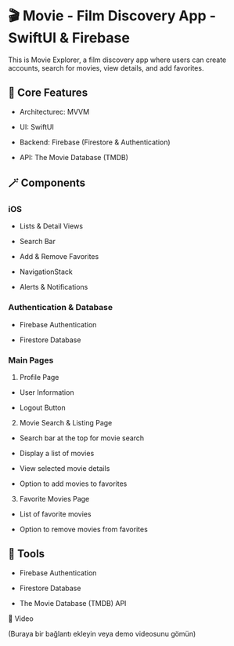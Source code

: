 # 🎬 Movie - Film Discovery App - SwiftUI & Firebase

This is Movie Explorer, a film discovery app where users can create accounts, search for movies, view details, and add favorites.

## 🔩 Core Features

- Architecturec: MVVM

- UI: SwiftUI

- Backend: Firebase (Firestore & Authentication)

- API: The Movie Database (TMDB)

## 🪄 Components

### iOS

- Lists & Detail Views
  
- Search Bar
  
- Add & Remove Favorites

- NavigationStack

- Alerts & Notifications

### Authentication & Database

- Firebase Authentication

- Firestore Database

### Main Pages

1. Profile Page

- User Information
  
- Logout Button

2. Movie Search & Listing Page

- Search bar at the top for movie search

- Display a list of movies

- View selected movie details

- Option to add movies to favorites

3. Favorite Movies Page

- List of favorite movies

- Option to remove movies from favorites

## 🔨 Tools

- Firebase Authentication

- Firestore Database

- The Movie Database (TMDB) API

🎥 Video

(Buraya bir bağlantı ekleyin veya demo videosunu gömün)
